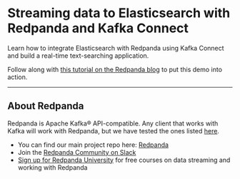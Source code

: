 # Streaming data to Elasticsearch with Redpanda and Kafka Connect

Learn how to integrate Elasticsearch with Redpanda using Kafka Connect and build a real-time text-searching application.

Follow along with [this tutorial on the Redpanda blog](https://redpanda.com/blog/kafka-connect-elasticsearch-data-streaming) to put this demo into action. 

------------------

## About Redpanda 

Redpanda is Apache Kafka® API-compatible. Any client that works with Kafka will work with Redpanda, but we have tested the ones listed [here](https://docs.redpanda.com/docs/reference/faq/#what-clients-do-you-recommend-to-use-with-redpanda).

* You can find our main project repo here: [Redpanda](https://github.com/redpanda-data/redpanda)
* Join the [Redpanda Community on Slack](https://redpanda.com/slack)
* [Sign up for Redpanda University](https://university.redpanda.com/) for free courses on data streaming and working with Redpanda

